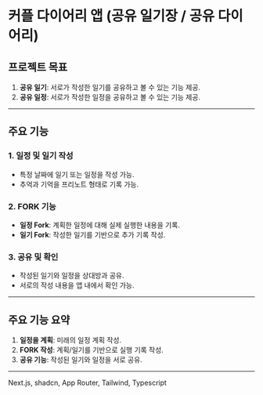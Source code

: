 # 커플 다이어리 앱 (공유 일기장 / 공유 다이어리)

## 프로젝트 목표
1. **공유 일기**: 서로가 작성한 일기를 공유하고 볼 수 있는 기능 제공.
2. **공유 일정**: 서로가 작성한 일정을 공유하고 볼 수 있는 기능 제공.

---

## 주요 기능

### 1. **일정 및 일기 작성**
- 특정 날짜에 일기 또는 일정을 작성 가능.
- 추억과 기억을 프리노트 형태로 기록 가능.

### 2. **FORK 기능**
- **일정 Fork**: 계획한 일정에 대해 실제 실행한 내용을 기록.
- **일기 Fork**: 작성한 일기를 기반으로 추가 기록 작성.

### 3. **공유 및 확인**
- 작성된 일기와 일정을 상대방과 공유.
- 서로의 작성 내용을 앱 내에서 확인 가능.

---

## 주요 기능 요약
1. **일정을 계획**: 미래의 일정 계획 작성.
2. **FORK 작성**: 계획/일기를 기반으로 실행 기록 작성.
3. **공유 기능**: 작성된 일기와 일정을 서로 공유.

---

Next.js, shadcn, App Router, Tailwind, Typescript
